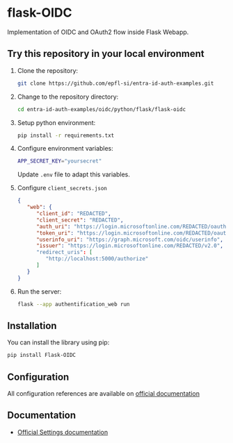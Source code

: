 # flask-OIDC

Implementation of OIDC and OAuth2 flow inside Flask Webapp.

## Try this repository in your local environment

1. Clone the repository:

   ```bash
   git clone https://github.com/epfl-si/entra-id-auth-examples.git
   ```

2. Change to the repository directory:

   ```bash
   cd entra-id-auth-examples/oidc/python/flask/flask-oidc
   ```

3. Setup python environment:

   ```bash
   pip install -r requirements.txt
   ```

4. Configure environment variables:

   ```bash
   APP_SECRET_KEY="yoursecret"
   ```

   Update `.env` file to adapt this variables.

5. Configure `client_secrets.json`

   ```json
   {
      "web": {
         "client_id": "REDACTED",
         "client_secret": "REDACTED",
         "auth_uri": "https://login.microsoftonline.com/REDACTED/oauth2/v2.0/authorize",
         "token_uri": "https://login.microsoftonline.com/REDACTED/oauth2/v2.0/token",
         "userinfo_uri": "https://graph.microsoft.com/oidc/userinfo",
         "issuer": "https://login.microsoftonline.com/REDACTED/v2.0", // OR https://sts.windows.net/REDACTED/
         "redirect_uris": [
            "http://localhost:5000/authorize"
         ]
      }
   }

6. Run the server:

   ```bash
   flask --app authentification_web run
   ```

## Installation

You can install the library using pip:

```bash
pip install Flask-OIDC
```

## Configuration

All configuration references are available on [official documentation](https://flask-oidc.readthedocs.io/en/latest/#settings-reference)

## Documentation

- [Official Settings documentation](https://flask-oidc.readthedocs.io/en/latest/)

